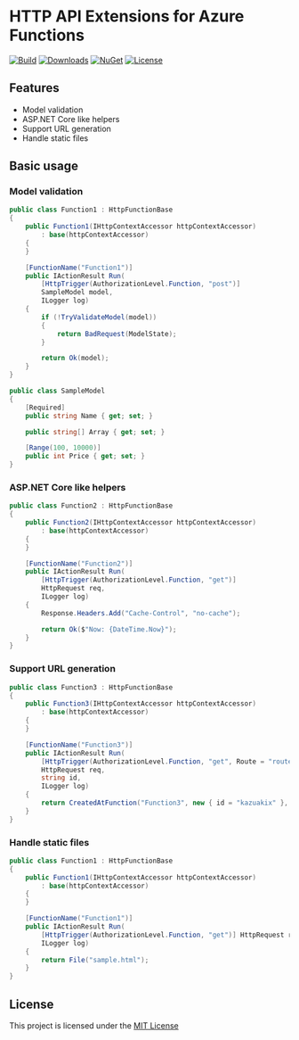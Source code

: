 # HTTP API Extensions for Azure Functions

[![Build](https://github.com/shibayan/azure-functions-http-api/workflows/Build/badge.svg)](https://github.com/shibayan/azure-functions-http-api/actions/workflows/build.yml)
[![Downloads](https://img.shields.io/nuget/dt/WebJobs.Extensions.HttpApi)](https://www.nuget.org/packages/WebJobs.Extensions.HttpApi/)
[![NuGet](https://img.shields.io/nuget/v/WebJobs.Extensions.HttpApi)](https://www.nuget.org/packages/WebJobs.Extensions.HttpApi/)
[![License](https://img.shields.io/github/license/shibayan/azure-functions-http-api)](https://github.com/shibayan/azure-functions-http-api/blob/master/LICENSE)

## Features

- Model validation
- ASP.NET Core like helpers
- Support URL generation
- Handle static files

## Basic usage

### Model validation

```csharp
public class Function1 : HttpFunctionBase
{
    public Function1(IHttpContextAccessor httpContextAccessor)
        : base(httpContextAccessor)
    {
    }

    [FunctionName("Function1")]
    public IActionResult Run(
        [HttpTrigger(AuthorizationLevel.Function, "post")]
        SampleModel model,
        ILogger log)
    {
        if (!TryValidateModel(model))
        {
            return BadRequest(ModelState);
        }

        return Ok(model);
    }
}

public class SampleModel
{
    [Required]
    public string Name { get; set; }

    public string[] Array { get; set; }

    [Range(100, 10000)]
    public int Price { get; set; }
}
```

### ASP.NET Core like helpers

```csharp
public class Function2 : HttpFunctionBase
{
    public Function2(IHttpContextAccessor httpContextAccessor)
        : base(httpContextAccessor)
    {
    }

    [FunctionName("Function2")]
    public IActionResult Run(
        [HttpTrigger(AuthorizationLevel.Function, "get")]
        HttpRequest req,
        ILogger log)
    {
        Response.Headers.Add("Cache-Control", "no-cache");

        return Ok($"Now: {DateTime.Now}");
    }
}
```

### Support URL generation

```csharp
public class Function3 : HttpFunctionBase
{
    public Function3(IHttpContextAccessor httpContextAccessor)
        : base(httpContextAccessor)
    {
    }

    [FunctionName("Function3")]
    public IActionResult Run(
        [HttpTrigger(AuthorizationLevel.Function, "get", Route = "route/{id}")]
        HttpRequest req,
        string id,
        ILogger log)
    {
        return CreatedAtFunction("Function3", new { id = "kazuakix" }, null);
    }
}
```

### Handle static files

```csharp
public class Function1 : HttpFunctionBase
{
    public Function1(IHttpContextAccessor httpContextAccessor)
        : base(httpContextAccessor)
    {
    }

    [FunctionName("Function1")]
    public IActionResult Run(
        [HttpTrigger(AuthorizationLevel.Function, "get")] HttpRequest req,
        ILogger log)
    {
        return File("sample.html");
    }
}
```

## License

This project is licensed under the [MIT License](https://github.com/shibayan/azure-functions-http-api/blob/master/LICENSE)
